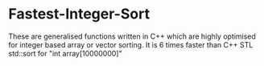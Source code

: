 # Fastest-Integer-Sort
These are generalised functions written in C++ which are highly optimised for integer based array or vector sorting. It is 6 times faster than C++ STL std::sort for "int array[10000000]"

